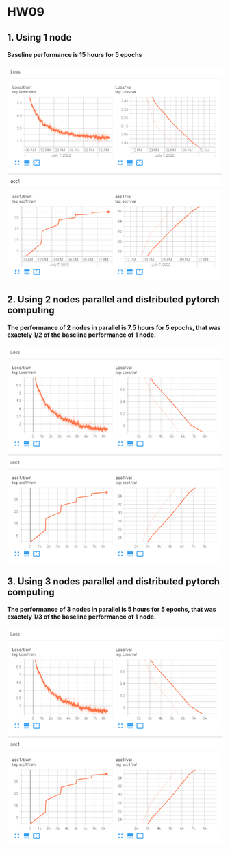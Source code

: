 # HW09


##  1. Using 1 node 

#### Baseline performance is 15 hours for 5 epochs

![plot](./analysis/1node_TB.png)
 

## 2. Using 2 nodes parallel and distributed pytorch computing
#### The performance of 2 nodes in parallel is 7.5 hours for 5 epochs, that was exactely 1/2 of the baseline performance of 1 node.

![plot](./analysis/3node_TB.png)


## 3. Using 3 nodes parallel and distributed pytorch computing
#### The performance of 3 nodes in parallel is 5 hours for 5 epochs, that was exactely 1/3 of the baseline performance of 1 node.


![plot](./analysis/3node_TB.png)

 
